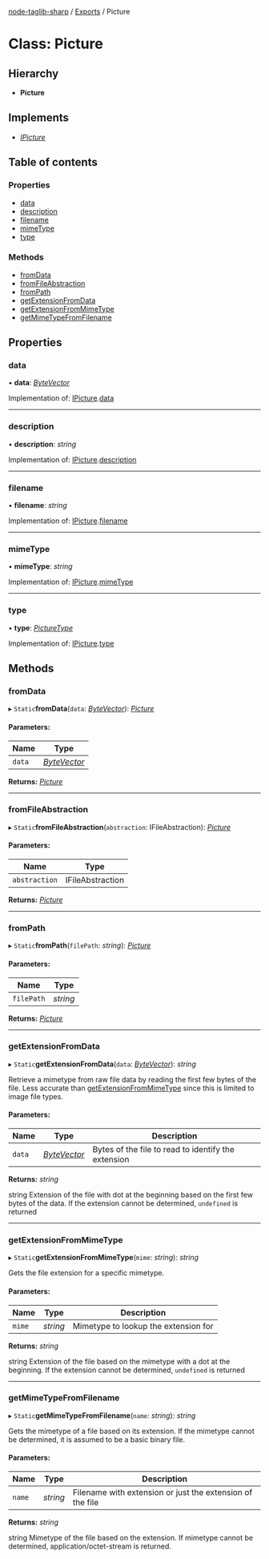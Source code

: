 [node-taglib-sharp](../README.md) / [Exports](../modules.md) / Picture

# Class: Picture

## Hierarchy

* **Picture**

## Implements

* [*IPicture*](../interfaces/ipicture.md)

## Table of contents

### Properties

- [data](picture.md#data)
- [description](picture.md#description)
- [filename](picture.md#filename)
- [mimeType](picture.md#mimetype)
- [type](picture.md#type)

### Methods

- [fromData](picture.md#fromdata)
- [fromFileAbstraction](picture.md#fromfileabstraction)
- [fromPath](picture.md#frompath)
- [getExtensionFromData](picture.md#getextensionfromdata)
- [getExtensionFromMimeType](picture.md#getextensionfrommimetype)
- [getMimeTypeFromFilename](picture.md#getmimetypefromfilename)

## Properties

### data

• **data**: [*ByteVector*](bytevector.md)

Implementation of: [IPicture](../interfaces/ipicture.md).[data](../interfaces/ipicture.md#data)

___

### description

• **description**: *string*

Implementation of: [IPicture](../interfaces/ipicture.md).[description](../interfaces/ipicture.md#description)

___

### filename

• **filename**: *string*

Implementation of: [IPicture](../interfaces/ipicture.md).[filename](../interfaces/ipicture.md#filename)

___

### mimeType

• **mimeType**: *string*

Implementation of: [IPicture](../interfaces/ipicture.md).[mimeType](../interfaces/ipicture.md#mimetype)

___

### type

• **type**: [*PictureType*](../enums/picturetype.md)

Implementation of: [IPicture](../interfaces/ipicture.md).[type](../interfaces/ipicture.md#type)

## Methods

### fromData

▸ `Static`**fromData**(`data`: [*ByteVector*](bytevector.md)): [*Picture*](picture.md)

#### Parameters:

Name | Type |
------ | ------ |
`data` | [*ByteVector*](bytevector.md) |

**Returns:** [*Picture*](picture.md)

___

### fromFileAbstraction

▸ `Static`**fromFileAbstraction**(`abstraction`: IFileAbstraction): [*Picture*](picture.md)

#### Parameters:

Name | Type |
------ | ------ |
`abstraction` | IFileAbstraction |

**Returns:** [*Picture*](picture.md)

___

### fromPath

▸ `Static`**fromPath**(`filePath`: *string*): [*Picture*](picture.md)

#### Parameters:

Name | Type |
------ | ------ |
`filePath` | *string* |

**Returns:** [*Picture*](picture.md)

___

### getExtensionFromData

▸ `Static`**getExtensionFromData**(`data`: [*ByteVector*](bytevector.md)): *string*

Retrieve a mimetype from raw file data by reading the first few bytes of the file. Less
accurate than [getExtensionFromMimeType](picture.md#getextensionfrommimetype) since this is limited to image file types.

#### Parameters:

Name | Type | Description |
------ | ------ | ------ |
`data` | [*ByteVector*](bytevector.md) | Bytes of the file to read to identify the extension   |

**Returns:** *string*

string Extension of the file with dot at the beginning based on the first few bytes
    of the data. If the extension cannot be determined, `undefined` is returned

___

### getExtensionFromMimeType

▸ `Static`**getExtensionFromMimeType**(`mime`: *string*): *string*

Gets the file extension for a specific mimetype.

#### Parameters:

Name | Type | Description |
------ | ------ | ------ |
`mime` | *string* | Mimetype to lookup the extension for   |

**Returns:** *string*

string Extension of the file based on the mimetype with a dot at the beginning. If
    the extension cannot be determined, `undefined` is returned

___

### getMimeTypeFromFilename

▸ `Static`**getMimeTypeFromFilename**(`name`: *string*): *string*

Gets the mimetype of a file based on its extension. If the mimetype cannot be determined, it
is assumed to be a basic binary file.

#### Parameters:

Name | Type | Description |
------ | ------ | ------ |
`name` | *string* | Filename with extension or just the extension of the file   |

**Returns:** *string*

string Mimetype of the file based on the extension. If mimetype cannot be
    determined, application/octet-stream is returned.
